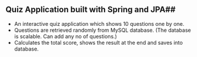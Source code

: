 ##  Quiz Application  built with Spring and JPA## 
* An interactive quiz application which shows 10 questions one by one.
* Questions are retrieved randomly from MySQL database. (The database is scalable. Can
  add any no of questions.)
* Calculates the total score, shows the result at the end and saves into database.

